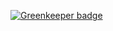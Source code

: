 

[![Greenkeeper badge](https://badges.greenkeeper.io/SavageCore/gazelle-freeleech-browser.svg)](https://greenkeeper.io/)
